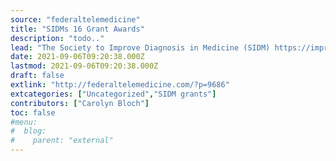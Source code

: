 ```yaml
---
source: "federaltelemedicine"
title: "SIDMs 16 Grant Awards"
description: "todo.."
lead: "The Society to Improve Diagnosis in Medicine (SIDM) https://improvediagnosis.orghas issued their second grant round totaling $3 million over three years as part of the organizations Diagnostic Quality Improvement (DxQI) Seed Grant Program. Sixteen organizations will receive up to $50,000 to test interventions to improve the quality, accuracy, and timeliness of diagnoses. Inaccurate or delayed diagnoses []"
date: 2021-09-06T09:20:38.000Z
lastmod: 2021-09-06T09:20:38.000Z
draft: false
extlink: "http://federaltelemedicine.com/?p=9686"
extcategories: ["Uncategorized","SIDM grants"]
contributors: ["Carolyn Bloch"]
toc: false
#menu:
#  blog:
#    parent: "external"
---
```

